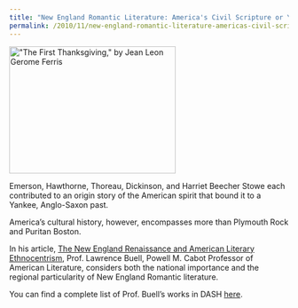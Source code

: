 ```yaml
---
title: "New England Romantic Literature: America's Civil Scripture or Yankee Regionalism?"
permalink: /2010/11/new-england-romantic-literature-americas-civil-scripture-or-yankee-regionalism/
---
```

<img src="{{site.baseurl}}/assets/img/Ferris_Thanksgiving.jpg" alt="&quot;The First Thanksgiving,&quot; by Jean Leon Gerome Ferris" title="&quot;The First Thanksgiving,&quot; by Jean Leon Gerome Ferris" width="300" height="229" class="floatleft">

Emerson, Hawthorne, Thoreau, Dickinson, and Harriet Beecher Stowe each contributed to an origin story of the American spirit that bound it to a Yankee, Anglo-Saxon past.

America’s cultural history, however, encompasses more than Plymouth Rock and Puritan Boston.  

In his article, [The New England Renaissance and American Literary Ethnocentrism](http://nrs.harvard.edu/urn-3:HUL.InstRepos:3627851), Prof. Lawrence Buell, Powell M. Cabot Professor of American Literature, considers both the national importance and the regional particularity of New England Romantic literature.

You can find a complete list of Prof. Buell’s works in DASH [here](http://dash.harvard.edu/browse?type=harvardAuthor&authority=879af4c2f2cb8b492cd152af16d63aab).
